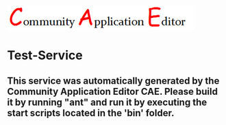 ![CAE](https://github.com/cae-development/application-TestA/blob/master/microservice-Test-Service/img/logo.png)  

Test-Service
===================


This service was automatically generated by the Community Application Editor CAE. Please build it by running "ant" and run it by executing the start scripts located in the 'bin' folder.
---------------
